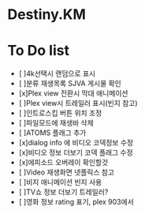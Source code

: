 # Destiny.KM
# To Do list
- [ ]4k선택시 랜덤으로 표시
- [ ]분류 재생목록 SJVA 게시물 확인
- [x]Plex view 전환시 막대 애니메이션
- [ ]Plex view시 트레일러 표시(빈지 참고)
- [ ]인트로스킵 버튼 위치 조정
- [ ]파일모드에 재생바 삭제
- [ ]ATOMS 플래그 추가
- [x]dialog info 에 비디오 코덱정보 수정
- [x]비디오 정보 더보기 코덱 플래그 수정
- [x]에피소드 오버레이 확인할것
- [ ]Video 재생화면 넷플릭스 참고
- [ ]비지 애니메이션 빈지 사용
- [ ]TV쇼 정보 더보기 트레일러?
- [ ]영화 정보 rating 표기, plex 903에서
